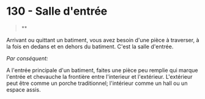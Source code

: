 # 130 - Salle d'entrée

> **

Arrivant ou quittant un batiment, vous avez besoin d'une pièce à traverser, à la fois en dedans et en dehors du batiment. C'est la salle d'entrée.

_Par conséquent:_

A l'entrée principale d'un batiment, faites une pièce peu remplie qui marque l'entrée et chevauche la frontière entre l'interieur et l'extérieur. L'extérieur peut être comme un porche traditionnel; l'intérieur comme un hall ou un espace assis.
 
